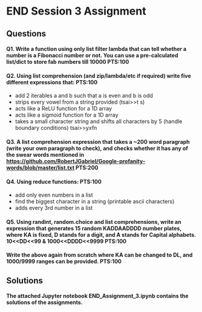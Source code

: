 # END Session 3 Assignment

## Questions

#### Q1. Write a function using only list filter lambda that can tell whether a number is a Fibonacci number or not. You can use a pre-calculated list/dict to store fab numbers till 10000 PTS:100


#### Q2. Using list comprehension (and zip/lambda/etc if required) write five different expressions that: PTS:100
- add 2 iterables a and b such that a is even and b is odd
- strips every vowel from a string provided (tsai>>t s)
- acts like a ReLU function for a 1D array
- acts like a sigmoid function for a 1D array
- takes a small character string and shifts all characters by 5 (handle boundary conditions) tsai>>yxfn

#### Q3. A list comprehension expression that takes a ~200 word paragraph (write your own paragraph to check), and checks whether it has any of the swear words mentioned in https://github.com/RobertJGabriel/Google-profanity-words/blob/master/list.txt PTS:200


#### Q4. Using reduce functions: PTS:100
- add only even numbers in a list
- find the biggest character in a string (printable ascii characters)
- adds every 3rd number in a list


#### Q5. Using randint, random.choice and list comprehensions, write an expression that generates 15 random KADDAADDDD number plates, where KA is fixed, D stands for a digit, and A stands for Capital alphabets. 10<<DD<<99 & 1000<<DDDD<<9999 PTS:100


#### Write the above again from scratch where KA can be changed to DL, and 1000/9999 ranges can be provided.  PTS:100

## Solutions

#### The attached Jupyter notebook END_Assignment_3.ipynb contains the solutions of the assignments. 
